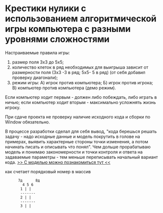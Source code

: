 # Крестики нулики с использованием алгоритмической игры компьютера с разными уровнями сложностями

Настраиваемые правила игры:
1) размер поля 3х3 до 5х5;
2) количество клеток в ряд необходимых для выигрыша зависит от размерности поля (3х3 -3 в ряд; 5х5- 5 в ряд) (от себя добавил проверку диагонали);
3) режим игры: А) игрок против компьютера; Б) игрок против игрока; В) компьютер против компьютера (демо режим).

Если компьютер ходит первым - должен либо побеждать, либо играть в ничью; если компьютер ходит вторым - максимально усложнять жизнь игроку.

При сдаче проекта не проверку наличие исходного кода и сборки по Window обязательно.

В процессе разработки сделал для себя вывод, "кода берешься решать задачу - надо исходные данные и модель покрутить
в голове на примерах, выявить характерные стороны точки изменения, а потом начинать писать и описывать что понял".
Чем дольше прорабатываю модель и понимаю закономерности и точки контроля и ответа на задаваемые параметры - тем меньше
переписывать начальный вариант кода. 
[ >> С моделью можно познакомиться тут << ](!https://disk.yandex.ru/i/XxZUuvziWQoJvw)


как счетает порядковый номер в массив 
```
      7д      8д
        4 5 6
       1 | | 
       -------
       2 | |
       -------
       3 | |
       
```
